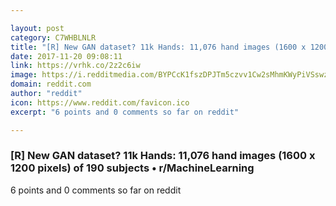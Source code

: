 ```yaml
---

layout: post
category: C7WHBLNLR
title: "[R] New GAN dataset? 11k Hands: 11,076 hand images (1600 x 1200 pixels) of 190 subjects • r/MachineLearning"
date: 2017-11-20 09:08:11
link: https://vrhk.co/2z2c6iw
image: https://i.redditmedia.com/BYPCcK1fszDPJTm5czvv1Cw2sMhmKWyPiVSswz5R2lU.jpg?w=320&s=b9d8fe3c113193b195616d9705d1242d
domain: reddit.com
author: "reddit"
icon: https://www.reddit.com/favicon.ico
excerpt: "6 points and 0 comments so far on reddit"

---
```


### [R] New GAN dataset? 11k Hands: 11,076 hand images (1600 x 1200 pixels) of 190 subjects • r/MachineLearning

6 points and 0 comments so far on reddit